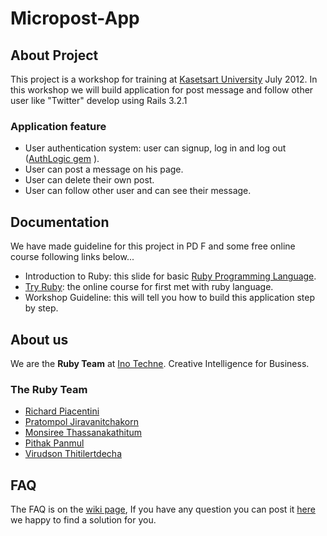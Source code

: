 Micropost-App
=============

## About Project

This project is a workshop for training at [Kasetsart University](http://www.ku.ac.th) July 2012. 
In this workshop we will build application for post message and follow other user like "Twitter" develop using Rails 3.2.1

### Application feature
* User authentication system: user can signup, log in and log out ([AuthLogic gem](https://github.com/binarylogic/authlogic) ).
* User can post a message on his page.
* User can delete their own post.
* User can follow other user and can see their message.


## Documentation
We have made guideline for this project in PD F and some free online course following links below...
* Introduction to Ruby: this slide for basic [Ruby Programming Language](http://www.ruby-lang.org/en/).
* [Try Ruby](http://www.codeschool.com/courses/try-ruby): the online course for first met with ruby language.
* Workshop Guideline: this will tell you how to build this application step by step.


## About us
We are the **Ruby Team** at [Ino Techne](http://www.inotechne.com). Creative Intelligence for Business.

### The Ruby Team
* [Richard Piacentini](@ircp)
* [Pratompol Jiravanitchakorn﻿](@boat-pratompol)
* [Monsiree Thassanakathitum](@monthas)
* [Pithak Panmul](@thethak)
* [Virudson Thitilertdecha](@virudson)


## FAQ
The FAQ is on the [wiki page](https://github.com/inotechne/micropost-app/wiki), If you have any question you can post it [here](https://github.com/inotechne/micropost-app/issues) we happy to find a solution for you.